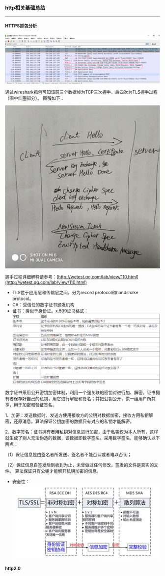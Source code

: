 ### http相关基础总结
---

#### HTTPS抓包分析

![](./https-wireshark.png)

通过wireshark抓包可知该前三个数据帧为TCP三次握手，后四次为TLS握手过程（图中红圈部分）。
图解如下：

![](./tls-handshake.jpg)

握手过程详细解释请参考：[http://wetest.qq.com/lab/view/110.html](http://wetest.qq.com/lab/view/110.html)

* TLS位于应用层和传输层之间，分为record protocol和handshake protocol。
* CA：受信任的数字证书颁发机构
* 证书：类似于身份证。x.509证书格式：
![](./certificate.png)

数字证书采用公开密钥加密体制，利用一个强关联的密钥对进行加、解密。证书拥有者保存好自己的私钥，用它进行解密和签名；并把公钥公开，供一组用户所共享，用于加密和验证签名。

1、加密：发送数据时，发送方使用接收方的公钥对数据加密，接收方用私钥解密，还原消息。算法保证公钥加密的数据只有对应的私钥才能解密。

2、数字签名：证书拥有者用私钥对信息进行加密，由于私钥仅为本人所有，这样就生成了别人无法伪造的数据，该数据即数字签名。采用数字签名，能够确认以下两点：

（1）保证信息是由签名者所发送，签名者不能否认或者难以否认；

（2）保证信息自签发后到收到为止，未曾做过任何修改，签发的文件是真实的文件。
算法保证只有公钥才能解开私钥加密的信息。
* 安全性：
![](./security.png)

#### http2.0
